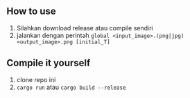 ## How to use

1. Silahkan download release atau compile sendiri
2. jalankan dengan perintah `global <input_image>.(png|jpg) <output_image>.png [initial_T]`

## Compile it yourself

1. clone repo ini
2. `cargo run` atau `cargo build --release`
